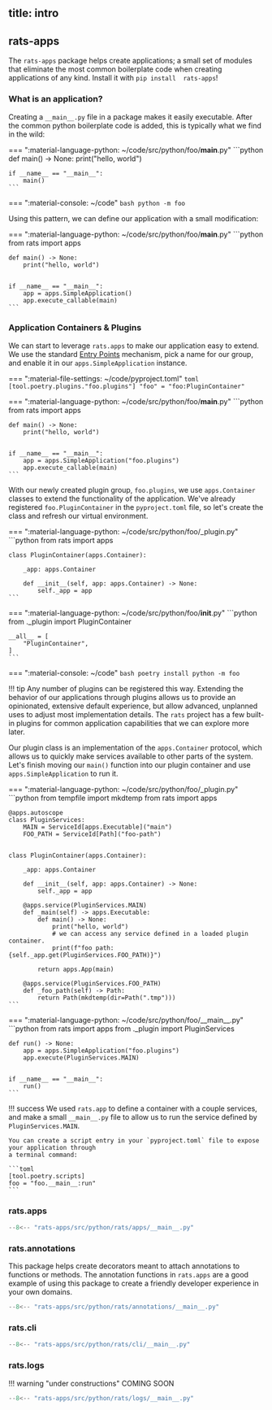 title: intro
---
## rats-apps

The `rats-apps` package helps create applications; a small set of modules that eliminate the most 
common boilerplate code when creating applications of any kind. Install it with `pip install 
rats-apps`!

### What is an application?
Creating a `__main__.py` file in a package makes it easily executable. After the common python
boilerplate code is added, this is typically what we find in the wild:

=== ":material-language-python: ~/code/src/python/foo/__main__.py"
    ```python
    def main() -> None:
        print("hello, world")


    if __name__ == "__main__":
        main()
    ```

=== ":material-console: ~/code"
    ```bash
    python -m foo
    ```

Using this pattern, we can define our application with a small modification:

=== ":material-language-python: ~/code/src/python/foo/__main__.py"
    ```python
    from rats import apps


    def main() -> None:
        print("hello, world")


    if __name__ == "__main__":
        app = apps.SimpleApplication()
        app.execute_callable(main)
    ```

### Application Containers & Plugins

We can start to leverage `rats.apps` to make our application easy to extend. We use the
standard [Entry  Points](https://packaging.python.org/en/latest/specifications/entry-points/)
mechanism, pick a name for our group, and enable it in our `apps.SimpleApplication` instance.

=== ":material-file-settings: ~/code/pyproject.toml"
    ```toml
    [tool.poetry.plugins."foo.plugins"]
    "foo" = "foo:PluginContainer"
    ```

=== ":material-language-python: ~/code/src/python/foo/__main__.py"
    ```python
    from rats import apps


    def main() -> None:
        print("hello, world")


    if __name__ == "__main__":
        app = apps.SimpleApplication("foo.plugins")
        app.execute_callable(main)
    ```

With our newly created plugin group, `foo.plugins`, we use `apps.Container` classes to extend
the functionality of the application. We've already registered `foo.PluginContainer` in the
`pyproject.toml` file, so let's create the class and refresh our virtual environment.

=== ":material-language-python: ~/code/src/python/foo/_plugin.py"
    ```python
    from rats import apps


    class PluginContainer(apps.Container):

        _app: apps.Container

        def __init__(self, app: apps.Container) -> None:
            self._app = app
    ```

=== ":material-language-python: ~/code/src/python/foo/__init__.py"
    ```python
    from ._plugin import PluginContainer

    __all__ = [
        "PluginContainer",
    ]
    ```

=== ":material-console: ~/code"
    ```bash
    poetry install
    python -m foo
    ```

!!! tip
    Any number of plugins can be registered this way. Extending the behavior of our
    applications through plugins allows us to provide an opinionated, extensive default
    experience, but allow advanced, unplanned uses to adjust most implementation details. The
    `rats` project has a few built-in plugins for common application capabilities that we can
    explore more later.

Our plugin class is an implementation of the `apps.Container` protocol, which allows us to
quickly make services available to other parts of the system. Let's finish moving our `main()`
function into our plugin container and use `apps.SimpleApplication` to run it.

=== ":material-language-python: ~/code/src/python/foo/_plugin.py"
    ```python
    from tempfile import mkdtemp
    from rats import apps


    @apps.autoscope
    class PluginServices:
        MAIN = ServiceId[apps.Executable]("main")
        FOO_PATH = ServiceId[Path]("foo-path")


    class PluginContainer(apps.Container):

        _app: apps.Container

        def __init__(self, app: apps.Container) -> None:
            self._app = app

        @apps.service(PluginServices.MAIN)
        def _main(self) -> apps.Executable:
            def main() -> None:
                print("hello, world")
                # we can access any service defined in a loaded plugin container.
                print(f"foo path: {self._app.get(PluginServices.FOO_PATH)}")

            return apps.App(main)

        @apps.service(PluginServices.FOO_PATH)
        def _foo_path(self) -> Path:
            return Path(mkdtemp(dir=Path(".tmp")))
    ```

=== ":material-language-python: ~/code/src/python/foo/\_\_main\_\_.py"
    ```python
    from rats import apps
    from ._plugin import PluginServices


    def run() -> None:
        app = apps.SimpleApplication("foo.plugins")
        app.execute(PluginServices.MAIN)


    if __name__ == "__main__":
        run()
    ```

!!! success
    We used `rats.app` to define a container with a couple services, and make a small
    `__main__.py` file to allow us to run the service defined by `PluginServices.MAIN`.

    You can create a script entry in your `pyproject.toml` file to expose your application through
    a terminal command:

    ```toml
    [tool.poetry.scripts]
    foo = "foo.__main__:run"
    ```

### rats.apps

```py linenums="1" title="src/python/rats/apps/__main__.py"
--8<-- "rats-apps/src/python/rats/apps/__main__.py"
```

### rats.annotations
This package helps create decorators meant to attach annotations to functions or methods. The
annotation functions in `rats.apps` are a good example of using this package to create a friendly
developer experience in your own domains.

```py linenums="1" title="src/python/rats/annotations/__main__.py"
--8<-- "rats-apps/src/python/rats/annotations/__main__.py"
```

### rats.cli

```py linenums="1" title="src/python/rats/cli/__main__.py"
--8<-- "rats-apps/src/python/rats/cli/__main__.py"
```

### rats.logs

!!! warning "under constructions"
    COMING SOON

```py linenums="1" title="src/python/rats/logs/__main__.py"
--8<-- "rats-apps/src/python/rats/logs/__main__.py"
```
